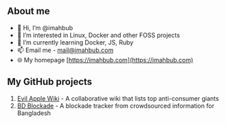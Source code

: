 ## About me

- 👋 Hi, I’m @imahbub
- 👀 I’m interested in Linux, Docker and other FOSS projects
- 🌱 I’m currently learning Docker, JS, Ruby
- 📫 Email me - [mail@imahbub.com](mailto:mail@imahbub.com)
- 🌐 My homepage [https://imahbub.com](https://imahbub.com)

## My GitHub projects

1. [Evil Apple Wiki](https://github.com/imahbub/evilapple) - A collaborative wiki that lists top anti-consumer giants
2. [BD Blockade](https://hartal.thepenguins.club/) - A blockade tracker from crowdsourced information for Bangladesh